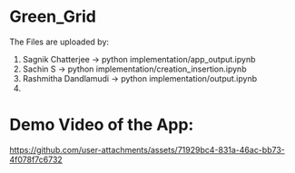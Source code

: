 # Green_Grid
The Files are uploaded by:
1.  Sagnik Chatterjee -> python implementation/app_output.ipynb
2.  Sachin S -> python implementation/creation_insertion.ipynb
3.  Rashmitha Dandlamudi -> python implementation/output.ipynb
4.  



# Demo Video of the App:
https://github.com/user-attachments/assets/71929bc4-831a-46ac-bb73-4f078f7c6732



